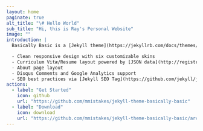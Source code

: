 ```yaml
---
layout: home
paginate: true
alt_title: "\# Hello World"
sub_title: "Hi, this is Ray's Personal Website"
image: ""
introduction: |
  Basically Basic is a [Jekyll theme](https://jekyllrb.com/docs/themes/) meant as a substitute for the default --- [Minima](https://github.com/jekyll/minima). Conventions and features found there are fully supported by **Basically Basic**, with a few enhancements thrown in for good measure:

  - Clean responsive design with six customizable skins
  - Curriculum Vitæ/Resume layout powered by [JSON data](http://registry.jsonresume.org/)
  - About page layout
  - Disqus Comments and Google Analytics support
  - SEO best practices via [Jekyll SEO Tag](https://github.com/jekyll/jekyll-seo-tag/)
actions:
  - label: "Get Started"
    icon: github
    url: "https://github.com/mmistakes/jekyll-theme-basically-basic"
  - label: "Download"
    icon: download
    url: "https://github.com/mmistakes/jekyll-theme-basically-basic/archive/master.zip"
---
```

